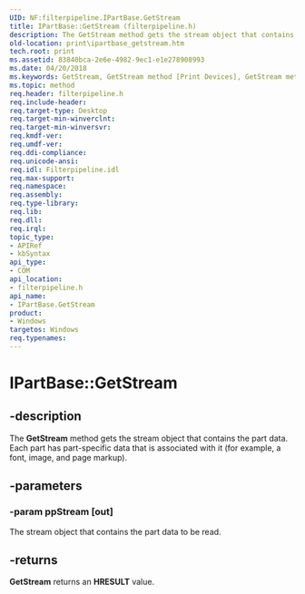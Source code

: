 ```yaml
---
UID: NF:filterpipeline.IPartBase.GetStream
title: IPartBase::GetStream (filterpipeline.h)
description: The GetStream method gets the stream object that contains the part data. Each part has part-specific data that is associated with it (for example, a font, image, and page markup).
old-location: print\ipartbase_getstream.htm
tech.root: print
ms.assetid: 83840bca-2e6e-4982-9ec1-e1e278908993
ms.date: 04/20/2018
ms.keywords: GetStream, GetStream method [Print Devices], GetStream method [Print Devices],IPartBase interface, IPartBase interface [Print Devices],GetStream method, IPartBase.GetStream, IPartBase::GetStream, filterpipeline/IPartBase::GetStream, filterpipeline_22f13e92-765e-41b8-8404-26aae5a50d02.xml, print.ipartbase_getstream
ms.topic: method
req.header: filterpipeline.h
req.include-header: 
req.target-type: Desktop
req.target-min-winverclnt: 
req.target-min-winversvr: 
req.kmdf-ver: 
req.umdf-ver: 
req.ddi-compliance: 
req.unicode-ansi: 
req.idl: Filterpipeline.idl
req.max-support: 
req.namespace: 
req.assembly: 
req.type-library: 
req.lib: 
req.dll: 
req.irql: 
topic_type:
- APIRef
- kbSyntax
api_type:
- COM
api_location:
- filterpipeline.h
api_name:
- IPartBase.GetStream
product:
- Windows
targetos: Windows
req.typenames: 
---
```


# IPartBase::GetStream


## -description


The <b>GetStream</b> method gets the stream object that contains the part data. Each part has part-specific data that is associated with it (for example, a font, image, and page markup).


## -parameters




### -param ppStream [out]

The stream object that contains the part data to be read.


## -returns



<b>GetStream</b> returns an <b>HRESULT</b> value.



